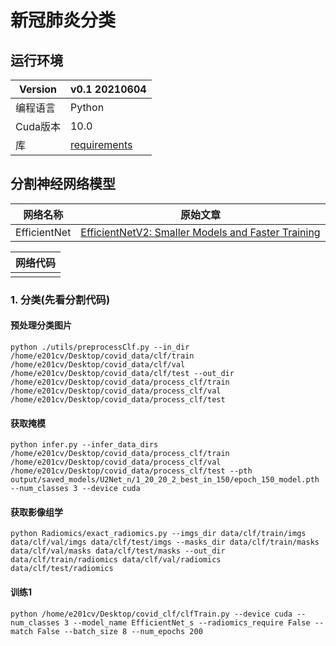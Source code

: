 # 新冠肺炎分类

## 运行环境

| Version  | v0.1    20210604           |
| -------- | ------------------------------- |
| 编程语言 | Python                          |
| Cuda版本 | 10.0                            |
| 库       | [requirements](./requirement.txt) |

## 分割神经网络模型

| 网络名称     | 原始文章                                                     |
| ------------ | ------------------------------------------------------------ |
| EfficientNet | [EfficientNetV2: Smaller Models and Faster Training](https://arxiv.org/abs/2104.00298) |

| 网络代码 |
| -------- |
|          |

### 1. 分类(先看分割代码)

#### 预处理分类图片

```
python ./utils/preprocessClf.py --in_dir /home/e201cv/Desktop/covid_data/clf/train /home/e201cv/Desktop/covid_data/clf/val /home/e201cv/Desktop/covid_data/clf/test --out_dir /home/e201cv/Desktop/covid_data/process_clf/train /home/e201cv/Desktop/covid_data/process_clf/val /home/e201cv/Desktop/covid_data/process_clf/test
```

#### 获取掩模

```
python infer.py --infer_data_dirs /home/e201cv/Desktop/covid_data/process_clf/train /home/e201cv/Desktop/covid_data/process_clf/val /home/e201cv/Desktop/covid_data/process_clf/test --pth output/saved_models/U2Net_n/1_20_20_2_best_in_150/epoch_150_model.pth --num_classes 3 --device cuda
```

#### 获取影像组学
```
python Radiomics/exact_radiomics.py --imgs_dir data/clf/train/imgs data/clf/val/imgs data/clf/test/imgs --masks_dir data/clf/train/masks data/clf/val/masks data/clf/test/masks --out_dir data/clf/train/radiomics data/clf/val/radiomics data/clf/test/radiomics
```

#### 训练1

```
python /home/e201cv/Desktop/covid_clf/clfTrain.py --device cuda --num_classes 3 --model_name EfficientNet_s --radiomics_require False --match False --batch_size 8 --num_epochs 200
```

